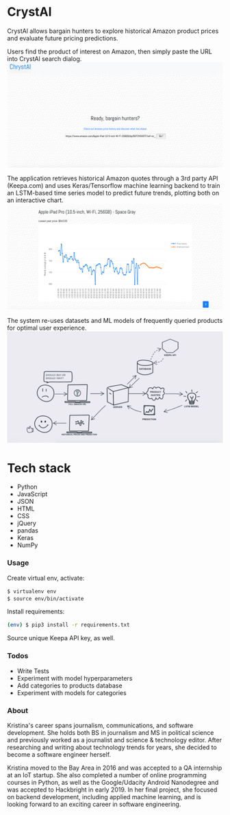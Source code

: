 # CrystAl
CrystAl allows bargain hunters to explore historical Amazon product prices and evaluate future pricing predictions.

Users find the product of interest on Amazon, then simply paste the URL into CrystAl search dialog. 
![](https://github.com/kristinauko/hb_final_project/blob/master/readme_pics/homepage.png?raw=true)

The application retrieves historical Amazon quotes through a 3rd party API (Keepa.com) and uses Keras/Tensorflow machine learning backend to train an LSTM-based time series model to predict future trends, plotting both on an interactive chart. 
![](https://github.com/kristinauko/hb_final_project/blob/master/readme_pics/chart.png?raw=true)

The system re-uses datasets and ML models of frequently queried products for optimal user experience.
![](https://github.com/kristinauko/hb_final_project/blob/master/readme_pics/ChrystAl_flow.png?raw=true)

# Tech stack
* Python 
* JavaScript
* JSON
* HTML
* CSS
* jQuery
* pandas
* Keras
* NumPy

### Usage
Create virtual env, activate:
```sh
$ virtualenv env
$ source env/bin/activate
```
Install requirements:
```sh
(env) $ pip3 install -r requirements.txt
```
Source unique Keepa API key, as well. 
### Todos
 - Write Tests
 - Experiment with model hyperparameters
 - Add categories to products database
 - Experiment with models for categories

### About
Kristina's career spans journalism, communications, and software development. She holds both BS in journalism and MS in political science and previously worked as a journalist and science & technology editor. After researching and writing about technology trends for years, she decided to become a software engineer herself.

Kristina moved to the Bay Area in 2016 and was accepted to a QA internship at an IoT startup. She also completed a number of online programming courses in Python, as well as the Google/Udacity Android Nanodegree and was accepted to Hackbright in early 2019. In her final project, she focused on backend development, including applied machine learning, and is looking forward to an exciting career in software engineering.
